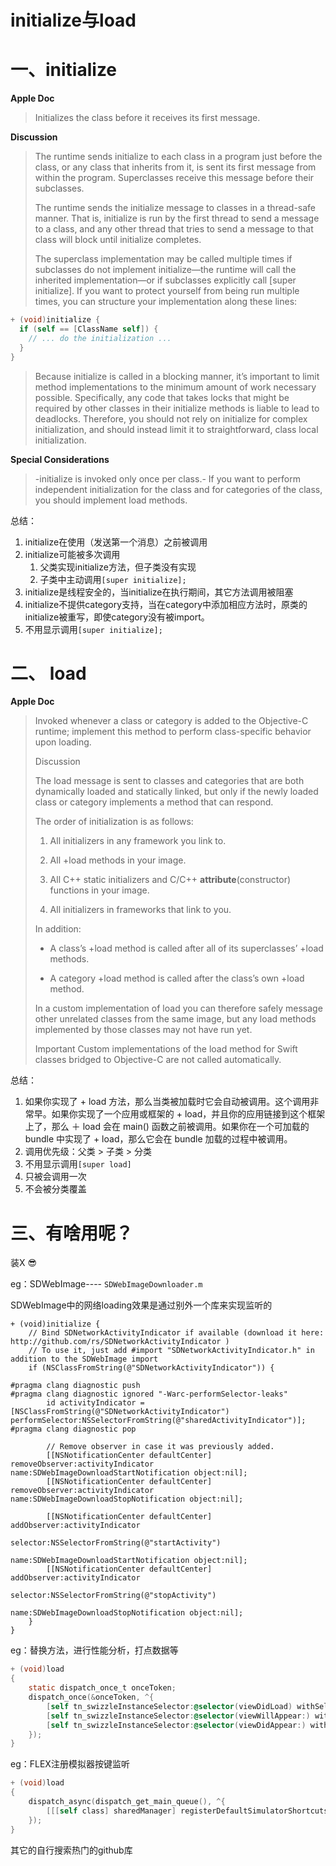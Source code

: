 # initialize与load

# 一、initialize
**Apple Doc**

>Initializes the class before it receives its first message.

**Discussion**

>The runtime sends initialize to each class in a program just before the class, or any class that inherits from it, is sent its first message from within the program. Superclasses receive this message before their subclasses.
>
>The runtime sends the initialize message to classes in a thread-safe manner. That is, initialize is run by the first thread to send a message to a class, and any other thread that tries to send a message to that class will block until initialize completes.
>
>The superclass implementation may be called multiple times if subclasses do not implement initialize—the runtime will call the inherited implementation—or if subclasses explicitly call [super initialize]. If you want to protect yourself from being run multiple times, you can structure your implementation along these lines:

```Objective-C
+ (void)initialize {
  if (self == [ClassName self]) {
    // ... do the initialization ...
  }
}
```

>Because initialize is called in a blocking manner, it’s important to limit method implementations to the minimum amount of work necessary possible. Specifically, any code that takes locks that might be required by other classes in their initialize methods is liable to lead to deadlocks. Therefore, you should not rely on initialize for complex initialization, and should instead limit it to straightforward, class local initialization.

**Special Considerations**

>-initialize is invoked only once per class.- If you want to perform independent initialization for the class and for categories of the class, you should implement load methods.

总结：
1. initialize在使用（发送第一个消息）之前被调用
2. initialize可能被多次调用
	1. 父类实现initialize方法，但子类没有实现
	2. 子类中主动调用`[super initialize];`
3. initialize是线程安全的，当initialize在执行期间，其它方法调用被阻塞
4. initialize不提供category支持，当在category中添加相应方法时，原类的initialize被重写，即使category没有被import。
5. 不用显示调用`[super initialize];`


# 二、 load

**Apple Doc**

> Invoked whenever a class or category is added to the Objective-C runtime; implement this method to perform class-specific behavior upon loading.
>
>Discussion
>
>The load message is sent to classes and categories that are both dynamically loaded and statically linked, but only if the newly loaded class or category implements a method that can respond.
>
>The order of initialization is as follows:
>
>1. All initializers in any framework you link to.
>
>2. All +load methods in your image.
>
>3. All C++ static initializers and C/C++ __attribute__(constructor) functions in your image.
>
>4. All initializers in frameworks that link to you.
>
>In addition:
>
>* A class’s +load method is called after all of its superclasses’ +load methods.
>
>* A category +load method is called after the class’s own +load method.
>
>In a custom implementation of load you can therefore safely message other unrelated classes from the same image, but any load methods implemented by those classes may not have run yet.
>
>Important
>Custom implementations of the load method for Swift classes bridged to Objective-C are not called automatically.

总结：
1. 如果你实现了 + load 方法，那么当类被加载时它会自动被调用。这个调用非常早。如果你实现了一个应用或框架的 + load，并且你的应用链接到这个框架上了，那么 ＋ load 会在 main() 函数之前被调用。如果你在一个可加载的 bundle 中实现了 + load，那么它会在 bundle 加载的过程中被调用。
2. 调用优先级：父类 > 子类 > 分类
3. 不用显示调用`[super load]`
4. 只被会调用一次
5. 不会被分类覆盖


# 三、有啥用呢？
装X 😎

eg：SDWebImage----	`SDWebImageDownloader.m`

SDWebImage中的网络loading效果是通过别外一个库来实现监听的

```objc
+ (void)initialize {
    // Bind SDNetworkActivityIndicator if available (download it here: http://github.com/rs/SDNetworkActivityIndicator )
    // To use it, just add #import "SDNetworkActivityIndicator.h" in addition to the SDWebImage import
    if (NSClassFromString(@"SDNetworkActivityIndicator")) {

#pragma clang diagnostic push
#pragma clang diagnostic ignored "-Warc-performSelector-leaks"
        id activityIndicator = [NSClassFromString(@"SDNetworkActivityIndicator") performSelector:NSSelectorFromString(@"sharedActivityIndicator")];
#pragma clang diagnostic pop

        // Remove observer in case it was previously added.
        [[NSNotificationCenter defaultCenter] removeObserver:activityIndicator name:SDWebImageDownloadStartNotification object:nil];
        [[NSNotificationCenter defaultCenter] removeObserver:activityIndicator name:SDWebImageDownloadStopNotification object:nil];

        [[NSNotificationCenter defaultCenter] addObserver:activityIndicator
                                                 selector:NSSelectorFromString(@"startActivity")
                                                     name:SDWebImageDownloadStartNotification object:nil];
        [[NSNotificationCenter defaultCenter] addObserver:activityIndicator
                                                 selector:NSSelectorFromString(@"stopActivity")
                                                     name:SDWebImageDownloadStopNotification object:nil];
    }
}
```


eg：替换方法，进行性能分析，打点数据等
```Objective-C
+ (void)load
{
    static dispatch_once_t onceToken;
    dispatch_once(&onceToken, ^{
        [self tn_swizzleInstanceSelector:@selector(viewDidLoad) withSelector:@selector(tna_viewDidLoad)];
        [self tn_swizzleInstanceSelector:@selector(viewWillAppear:) withSelector:@selector(tna_viewWillAppear:)];
        [self tn_swizzleInstanceSelector:@selector(viewDidAppear:) withSelector:@selector(tna_viewDidAppear:)];
    });
}
```

eg：FLEX注册模拟器按键监听
```Objective-C
+ (void)load
{
    dispatch_async(dispatch_get_main_queue(), ^{
        [[[self class] sharedManager] registerDefaultSimulatorShortcuts];
    });
}

```

其它的自行搜索热门的github库